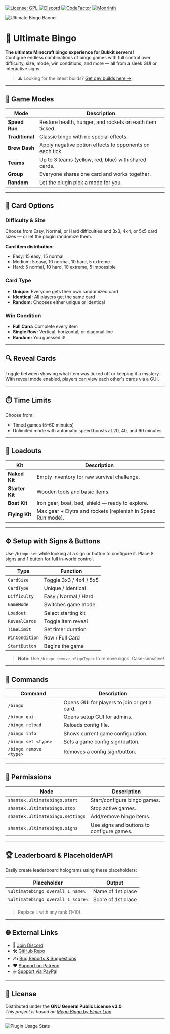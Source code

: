 [![License: GPL](https://img.shields.io/badge/license-GPL-blue.svg)](LICENSE)
[![Discord](https://img.shields.io/discord/628396916639793152.svg?color=%237289da&label=discord)](https://shantek.co/discord)
[![CodeFactor](https://www.codefactor.io/repository/github/shantek/ultimatebingo/badge)](https://www.codefactor.io/repository/github/shantek/ultimatebingo)
[![Modrinth](https://img.shields.io/badge/Modrinth-Ultimate%20Bingo-green?logo=modrinth)](https://modrinth.com/plugin/ultimatebingo)

<img src="https://cdn.modrinth.com/data/cached_images/84531613476ecfe43f1395c2bc048ad116089561.png" alt="Ultimate Bingo Banner" />

# 🎯 Ultimate Bingo

**The ultimate Minecraft bingo experience for Bukkit servers!**  
Configure endless combinations of bingo games with full control over difficulty, size, mode, win conditions, and more — all from a sleek GUI or interactive signs.

> ⚠️ Looking for the latest builds? [Get dev builds here →](https://shantek.dev/job/UltimateBingo/)

---

## 🧩 Game Modes

| Mode | Description |
|------|-------------|
| **Speed Run** | Restore health, hunger, and rockets on each item ticked. |
| **Traditional** | Classic bingo with no special effects. |
| **Brew Dash** | Apply negative potion effects to opponents on each tick. |
| **Teams** | Up to 3 teams (yellow, red, blue) with shared cards. |
| **Group** | Everyone shares one card and works together. |
| **Random** | Let the plugin pick a mode for you. |

---

## 🎲 Card Options

### Difficulty & Size
Choose from Easy, Normal, or Hard difficulties and 3x3, 4x4, or 5x5 card sizes — or let the plugin randomize them.

**Card item distribution:**
- Easy: 15 easy, 15 normal
- Medium: 5 easy, 10 normal, 10 hard, 5 extreme
- Hard: 5 normal, 10 hard, 10 extreme, 5 impossible

### Card Type
- **Unique:** Everyone gets their own randomized card
- **Identical:** All players get the same card
- **Random:** Chooses either unique or identical

### Win Condition
- **Full Card:** Complete every item
- **Single Row:** Vertical, horizontal, or diagonal line
- **Random:** You guessed it!

---

## 🔍 Reveal Cards

Toggle between showing what item was ticked off or keeping it a mystery. With reveal mode enabled, players can view each other's cards via a GUI.

---

## ⏱️ Time Limits

Choose from:
- Timed games (5–60 minutes)
- Unlimited mode with automatic speed boosts at 20, 40, and 60 minutes

---

## 🎒 Loadouts

| Kit | Description |
|-----|-------------|
| **Naked Kit** | Empty inventory for raw survival challenge. |
| **Starter Kit** | Wooden tools and basic items. |
| **Boat Kit** | Iron gear, boat, bed, shield — ready to explore. |
| **Flying Kit** | Max gear + Elytra and rockets (replenish in Speed Run mode). |

---

## ⚙️ Setup with Signs & Buttons

Use `/bingo set` while looking at a sign or button to configure it. Place 8 signs and 1 button for full in-world control.

| Type | Function |
|------|----------|
| `CardSize` | Toggle 3x3 / 4x4 / 5x5 |
| `CardType` | Unique / Identical |
| `Difficulty` | Easy / Normal / Hard |
| `GameMode` | Switches game mode |
| `Loadout` | Select starting kit |
| `RevealCards` | Toggle item reveal |
| `TimeLimit` | Set timer duration |
| `WinCondition` | Row / Full Card |
| `StartButton` | Begins the game |

> **Note:** Use `/bingo remove <SignType>` to remove signs. Case-sensitive!

---

## 🧭 Commands

| Command | Description |
|---------|-------------|
| `/bingo` | Opens GUI for players to join or get a card. |
| `/bingo gui` | Opens setup GUI for admins. |
| `/bingo reload` | Reloads config file. |
| `/bingo info` | Shows current game configuration. |
| `/bingo set <type>` | Sets a game config sign/button. |
| `/bingo remove <type>` | Removes a config sign/button. |

---

## 🔐 Permissions

| Node | Description |
|------|-------------|
| `shantek.ultimatebingo.start` | Start/configure bingo games. |
| `shantek.ultimatebingo.stop` | Stop active games. |
| `shantek.ultimatebingo.settings` | Add/remove bingo items. |
| `shantek.ultimatebingo.signs` | Use signs and buttons to configure games. |

---

## 🏆 Leaderboard & PlaceholderAPI

Easily create leaderboard holograms using these placeholders:

| Placeholder | Output |
|-------------|--------|
| `%ultimatebingo_overall_1_name%` | Name of 1st place |
| `%ultimatebingo_overall_1_score%` | Score of 1st place |

> Replace `1` with any rank (1–10).

---

## 🌐 External Links

- 💬 [Join Discord](https://shantek.co/discord)
- 🛠️ [GitHub Repo](https://github.com/shantek/UltimateBingo)
- ✍️ [Bug Reports & Suggestions](https://github.com/shantek/UltimateBingo/issues)
- ❤️ [Support on Patreon](https://shantek.co/patreon)
- ☕ [Support via PayPal](https://shantek.co/bingo-donate)

---

## 📄 License

Distributed under the **GNU General Public License v3.0**  
_This project is based on [Mega Bingo by Elmer Lion](https://github.com/ElmerLion/megabingo)_

---

![Plugin Usage Stats](https://bstats.org/signatures/bukkit/Ultimate%20Bingo.svg)
